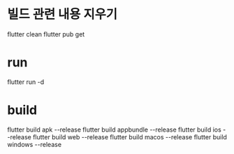 # 빌드 관련 내용 지우기
flutter clean
flutter pub get
# run
flutter run -d
# build
flutter build apk --release
flutter build appbundle --release
flutter build ios --release
flutter build web --release
flutter build macos --release
flutter build windows --release
